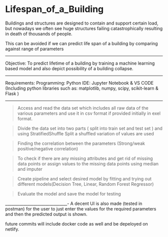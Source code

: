 # Lifespan_of_a_Building
Buildings and structures are designed to contain and support certain load, but nowadays we often see huge structures failing catastrophically resulting in death of thousands of people.

This can be avoided if we can predict life span of a building by comparing against range of parameters
_____________
Objective:
To predict lifetime of a building by training a machine learning based model and also depict possibility of a building collapse. 
______________________
Requirements:
Programming: Python
IDE: Jupyter Notebook & VS CODE
(Including python libraries such as: matplotlib, numpy, scipy, scikit-learn & Flask )
___________________
>Access and read the data set which includes all raw data of the various parameters and use it in csv format if provided initially in exel format.

>Divide the data set into two parts ( split into train set and test set ) and using StratifiedShuffle Split a shuffled variation of values are used

>Finding the correlation between the parameters (Strong/weak   positive/negative correlation)

>To check if there are any missing attributes and get rid of missing data points or assign values to the missing data points using median and imputer

>Create pipeline and select desired model by fitting and trying out different models(Decision Tree, Linear, Random Forest Regressor)

>Evaluate the model and save the model for testing 

_______________________________-
A decent UI is also made (tested in postman) for the user to just enter the values for the required parameters and then the predicted output is shown.

future commits will include docker code as well and be depeloyed on netlify.